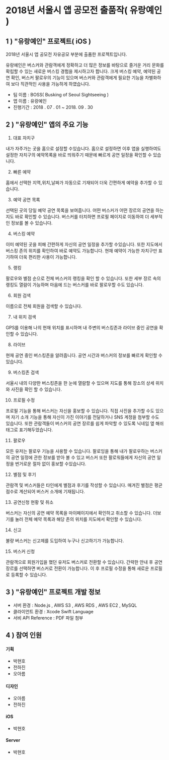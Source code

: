 # 2018년 서울시 앱 공모전 출품작( 유랑예인 )





## 1 ) "유랑예인" 프로젝트( iOS )

2018년 서울시 앱 공모전 자유공모 부분에 출품한 프로젝트입니다.

유랑예인은 버스커와 관람객에게 정확하고 더 많은 정보를 바탕으로 즐거운 거리 문화를 확립할 수 있는 새로운 버스킹 경험을 제시하고자 합니다. 크게 버스킹 예약, 예약된 공연 확인, 버스커 팔로우의 기능이 있으며 버스커와 관람객에게 필요한 기능을 차별화하여 보다 직관적인 사용을 가능하게 하였습니다.

* 팀 이름 : BOSS( Busking of Seoul Sightseeing )
* 앱 이름 : 유랑예인
* 진행기간 : 2018 . 07 . 01 ~ 2018. 09 . 30



## 2 ) "유랑예인" 앱의 주요 기능

1. 대표 자치구 

내가 자주가는 곳을 홈으로 설정할 수있습니다. 홈으로 설정하면 이후 앱을 실행하여도 설정한 자치구의 예약목록을 바로 띄워주기 때문에 빠르게 공연 일정을 확인할 수 있습니다.  

2. 빠른 예약

홈에서 선택한 지역,위치,날짜가 자동으로 기재되어 더욱 간편하게 예약을 추가할 수 있습니다. 

3. 예약 공연 목록

선택된 곳의 당일 예약 공연 목록을 보여줍니다. 어떤 버스커가 어떤 장르의 공연을 하는지도 바로 확인할 수 있습니다. 버스커를 터치하면 프로필 페이지로 이동하여 더 세부적인 정보를 볼 수 있습니다.

4. 버스킹 예약

이미 예약된 곳을 피해 간편하게 자신의 공연 일정을 추가할 수있습니다. 또한 지도에서 버스킹 존의 위치를 확인하여 바로 예약도 가능합니다. 현재 예약이 가능한 자치구만 표기하여 더욱 편리한 사용이 가능합니다.

5. 랭킹

팔로우와 별점 순으로 전체 버스커의 랭킹을 확인 할 수 있습니다. 또한 세부 장르 속의 랭킹도 열람이 가능하며 마음에 드는 버스커를 바로 팔로우할 수도 있습니다. 

6. 회원 검색

이름으로 전체 회원을 검색할 수 있습니다.

7. 내 위치 검색

GPS를 이용해 나의 현재 위치를 표시하며 내 주변의 버스킹존과 라이브 중인 공연을 확인할 수 있습니다. 

8. 라이브

현재 공연 중인 버스킹존을 알려줍니다. 공연 시간과 버스커의 정보를 빠르게 확인할 수 있습니다.

9. 버스킹존 검색

서울시 내의 다양한 버스킹존을 한 눈에 열람할 수 있으며 지도를 통해 장소의 상세 위치와 사진을 확인 할 수 있습니다.

10. 프로필 수정

프로필 기능을 통해 버스커는 자신을 홍보할 수 있습니다. 직접 사진을 추가할 수도 있으며 자기 소개 기능을 통해 자신이 가진 이야기를 전달하거나 SNS 계정을 첨부할 수도 있습니다. 또한 관람객들이 버스커의 공연 장르를 쉽게 파악할 수 있도록 닉네임 옆 해쉬태그로 표기해두었습니다. 

11. 팔로우

모든 유저는 팔로우 기능을 사용할 수 있습니다. 팔로잉을 통해 내가 팔로우하는 버스커의 공연 일정에 관한 정보를 받아 볼 수 있고 버스커 또한 팔로워들에게 자신의 공연 일정을 번거로운 절차 없이 홍보할 수있습니다. 

12. 별점 및 후기

관람객 및 버스커들은 타인에게 별점과 후기를 작성할 수 있습니다. 매겨진 별점은 평균 점수로 계산되어 버스커 소개에 기재됩니다.

13. 공연신청 현황 및 취소

버스커는 자신의 공연 예약 목록을 마이페이지에서 확인하고 취소할 수 있습니다. 더보기를 눌러 전체 예약 목록과 해당 존의 위치를 지도에서 확인할 수 있습니다. 

14. 신고

불량 버스커는 신고제를 도입하여 누구나 신고하기가 가능합니다. 

15. 버스커 신청

관람객으로 회원가입을 했던 유저도 버스커로 전환할 수 있습니다. 간략한 안내 후 공연 장르를 선택하면 버스커로 전환이 가능합니다. 이 후 프로필 수정을 통해 새로운 프로필로 등록할 수 있습니다.



## 3 ) "유랑예인" 프로젝트 개발 정보

* 서버 환경 : Node.js , AWS S3 , AWS RDS , AWS EC2 , MySQL
* 클라이언트 환경 : Xcode Swift Language
* 서비 API Reference : PDF 파일 첨부



## 4 ) 참여 인원

#### 기획

* 박현호
* 전하진
* 오아름

#### 디자인

* 오아름
* 전하진

#### iOS

* 박현호

#### Server

* 박현호

